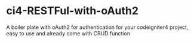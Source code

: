 # ci4-RESTFul-with-oAuth2
A boiler plate with oAuth2 for authentication for your codeigniter4 project, easy to use and already come with CRUD function
